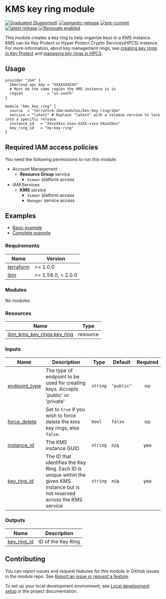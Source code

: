 # KMS key ring module

[![Graduated (Supported)](https://img.shields.io/badge/Status-Graduated%20(Supported)-brightgreen)](https://terraform-ibm-modules.github.io/documentation/#/badge-status)
[![semantic-release](https://img.shields.io/badge/%20%20%F0%9F%93%A6%F0%9F%9A%80-semantic--release-e10079.svg)](https://github.com/semantic-release/semantic-release)
[![pre-commit](https://img.shields.io/badge/pre--commit-enabled-brightgreen?logo=pre-commit&logoColor=white)](https://github.com/pre-commit/pre-commit)
[![latest release](https://img.shields.io/github/v/release/terraform-ibm-modules/terraform-ibm-kms-key-ring?logo=GitHub&sort=semver)](https://github.com/terraform-ibm-modules/terraform-ibm-kms-key-ring/releases/latest)
[![Renovate enabled](https://img.shields.io/badge/renovate-enabled-brightgreen.svg)](https://renovatebot.com/)

This module creates a key ring to help organize keys in a KMS instance. KMS can be Key Protect or Hyper Protect Crypto Services(HPCS) instance.
For more information, about key management rings, see [creating key rings in Key Protect](https://cloud.ibm.com/docs/key-protect?topic=key-protect-grouping-keys#create-key-ring-api) and [managing key rings in HPCS](https://cloud.ibm.com/docs/hs-crypto?topic=hs-crypto-managing-key-rings&interface=ui).

## Usage
```hcl
provider "ibm" {
  ibmcloud_api_key = "XXXXXXXXXX"
  # Must be the same region the KMS instance is in
  region           = "us-south"
}

module "kms_key_ring" {
  source  = "terraform-ibm-modules/kms-key-ring/ibm"
  version = "latest" # Replace "latest" with a release version to lock into a specific release
  instance_id   = "XXxxXXxx-xxxx-XXXX-xxxx-XXxxXXxx"
  key_ring_id   = "my-key-ring"
}
```

## Required IAM access policies
You need the following permissions to run this module.

- Account Management
    - **Resource Group** service
        - `Viewer` platform access
- IAM Services
    - **KMS** service
        - `Viewer` platform access
        - `Manager` service access


<!-- END MODULE HOOK -->
<!-- BEGIN EXAMPLES HOOK -->
## Examples

- [ Basic example](examples/basic)
- [ Complete example](examples/complete)
<!-- END EXAMPLES HOOK -->
<!-- BEGINNING OF PRE-COMMIT-TERRAFORM DOCS HOOK -->
### Requirements

| Name | Version |
|------|---------|
| <a name="requirement_terraform"></a> [terraform](#requirement\_terraform) | >= 1.0.0 |
| <a name="requirement_ibm"></a> [ibm](#requirement\_ibm) | >= 1.58.0, < 2.0.0 |

### Modules

No modules.

### Resources

| Name | Type |
|------|------|
| [ibm_kms_key_rings.key_ring](https://registry.terraform.io/providers/IBM-Cloud/ibm/latest/docs/resources/kms_key_rings) | resource |

### Inputs

| Name | Description | Type | Default | Required |
|------|-------------|------|---------|:--------:|
| <a name="input_endpoint_type"></a> [endpoint\_type](#input\_endpoint\_type) | The type of endpoint to be used for creating keys. Accepts 'public' or 'private' | `string` | `"public"` | no |
| <a name="input_force_delete"></a> [force\_delete](#input\_force\_delete) | Set to `true` if you wish to force delete the kms key rings, else `false`. | `bool` | `false` | no |
| <a name="input_instance_id"></a> [instance\_id](#input\_instance\_id) | The KMS instance GUID | `string` | n/a | yes |
| <a name="input_key_ring_id"></a> [key\_ring\_id](#input\_key\_ring\_id) | The ID that identifies the Key Ring. Each ID is unique within the given KMS instance but is not reserved across the KMS service | `string` | n/a | yes |

### Outputs

| Name | Description |
|------|-------------|
| <a name="output_key_ring_id"></a> [key\_ring\_id](#output\_key\_ring\_id) | ID of the Key Ring |
<!-- END OF PRE-COMMIT-TERRAFORM DOCS HOOK -->
<!-- BEGIN CONTRIBUTING HOOK -->

<!-- Leave this section as is so that your module has a link to local development environment set up steps for contributors to follow -->
## Contributing

You can report issues and request features for this module in GitHub issues in the module repo. See [Report an issue or request a feature](https://github.com/terraform-ibm-modules/.github/blob/main/.github/SUPPORT.md).

To set up your local development environment, see [Local development setup](https://terraform-ibm-modules.github.io/documentation/#/local-dev-setup) in the project documentation.
<!-- Source for this readme file: https://github.com/terraform-ibm-modules/common-dev-assets/tree/main/module-assets/ci/module-template-automation -->
<!-- END CONTRIBUTING HOOK -->
